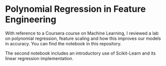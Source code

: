 # Polynomial Regression in Feature Engineering

With reference to a Coursera course on Machine Learning, I reviewed a lab on polynomial regression, feature scaling and how this improves our models in accuracy. You can find the notebook in this repository. 


The second notebook includes an introductory use of Scikit-Learn and its linear regression implementation. 
